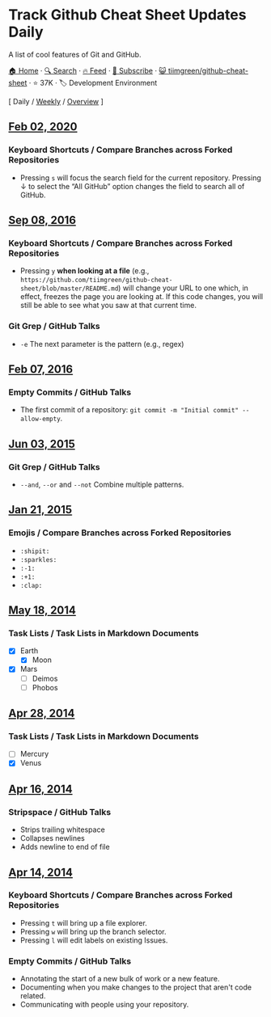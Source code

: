 # Track Github Cheat Sheet Updates Daily

A list of cool features of Git and GitHub.

[🏠 Home](/README.md) · [🔍 Search](https://test.trackawesomelist.com/search/) · [🔥 Feed](https://test.trackawesomelist.com/tiimgreen/github-cheat-sheet/rss.xml) · [📮 Subscribe](https://trackawesomelist.us17.list-manage.com/subscribe?u=d2f0117aa829c83a63ec63c2f&id=36a103854c) · [😺 tiimgreen/github-cheat-sheet](https://github.com/tiimgreen/github-cheat-sheet/blob/master/README.md) · ⭐ 37K · 🏷️ Development Environment

[ Daily / [Weekly](/content/tiimgreen/github-cheat-sheet/week/README.md) / [Overview](/content/tiimgreen/github-cheat-sheet/readme/README.md) ]



## [Feb 02, 2020](/content/2020/02/02/README.md)

### Keyboard Shortcuts / Compare Branches across Forked Repositories

*   Pressing `s` will focus the search field for the current repository. Pressing ↓ to select the “All GitHub” option changes the field to search all of GitHub.

## [Sep 08, 2016](/content/2016/09/08/README.md)

### Keyboard Shortcuts / Compare Branches across Forked Repositories

*   Pressing `y` **when looking at a file** (e.g., `https://github.com/tiimgreen/github-cheat-sheet/blob/master/README.md`) will change your URL to one which, in effect, freezes the page you are looking at. If this code changes, you will still be able to see what you saw at that current time.

### Git Grep / GitHub Talks

*   `-e` The next parameter is the pattern (e.g., regex)

## [Feb 07, 2016](/content/2016/02/07/README.md)

### Empty Commits / GitHub Talks

*   The first commit of a repository: `git commit -m "Initial commit" --allow-empty`.

## [Jun 03, 2015](/content/2015/06/03/README.md)

### Git Grep / GitHub Talks

*   `--and`, `--or` and `--not` Combine multiple patterns.

## [Jan 21, 2015](/content/2015/01/21/README.md)

### Emojis / Compare Branches across Forked Repositories

*   `:shipit:`
*   `:sparkles:`
*   `:-1:`
*   `:+1:`
*   `:clap:`

## [May 18, 2014](/content/2014/05/18/README.md)

### Task Lists / Task Lists in Markdown Documents

*   [x] Earth
    *   [x] Moon
*   [x] Mars
    *   [ ] Deimos
    *   [ ] Phobos

## [Apr 28, 2014](/content/2014/04/28/README.md)

### Task Lists / Task Lists in Markdown Documents

*   [ ] Mercury
*   [x] Venus

## [Apr 16, 2014](/content/2014/04/16/README.md)

### Stripspace / GitHub Talks

*   Strips trailing whitespace
*   Collapses newlines
*   Adds newline to end of file

## [Apr 14, 2014](/content/2014/04/14/README.md)

### Keyboard Shortcuts / Compare Branches across Forked Repositories

*   Pressing `t` will bring up a file explorer.
*   Pressing `w` will bring up the branch selector.
*   Pressing `l` will edit labels on existing Issues.

### Empty Commits / GitHub Talks

*   Annotating the start of a new bulk of work or a new feature.
*   Documenting when you make changes to the project that aren't code related.
*   Communicating with people using your repository.